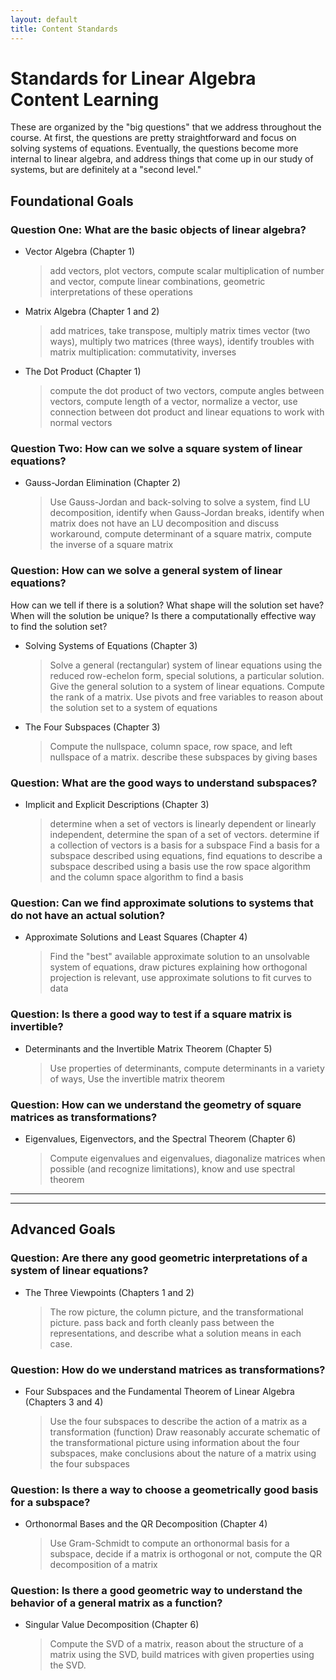 ```yaml
---
layout: default
title: Content Standards
---
```



# Standards for Linear Algebra Content Learning

These are organized by the "big questions" that we address throughout the course.
At first, the questions are pretty straightforward and focus on solving systems
of equations. Eventually, the questions become more internal to linear algebra, and
address things that come up in our study of systems, but are definitely at a "second
level."

## Foundational Goals


### Question One: What are the basic objects of linear algebra?

 * Vector Algebra (Chapter 1)

    > add vectors, plot vectors, compute scalar multiplication of number and vector,
    > compute linear combinations, geometric interpretations of these operations

 * Matrix Algebra (Chapter 1 and 2)

    > add matrices, take transpose, multiply matrix times vector (two ways),
    > multiply two matrices (three ways), identify troubles with matrix multiplication:
    > commutativity, inverses

 * The Dot Product (Chapter 1)

    > compute the dot product of two vectors, compute angles between vectors,
    > compute length of a vector, normalize a vector, use connection between
    > dot product and linear equations to work with normal vectors

### Question Two: How can we solve a square system of linear equations?

 * Gauss-Jordan Elimination (Chapter 2)

    > Use Gauss-Jordan and back-solving to solve a system, find LU decomposition,
    > identify when Gauss-Jordan breaks, identify when matrix does not have
    > an LU decomposition and discuss workaround, compute determinant of a square matrix,
    > compute the inverse of a square matrix


### Question: How can we solve a general system of linear equations?
How can we tell if there is a solution? What shape will the solution set have?
When will the solution be unique? Is there a computationally effective way to
find the solution set?

 * Solving Systems of Equations (Chapter 3)

    > Solve a general (rectangular) system of linear equations using the reduced row-echelon form,
    > special solutions, a particular solution. Give the general solution to a
    > system of linear equations. Compute the rank of a matrix. Use pivots
    > and free variables to reason about the solution set to a system of equations

 * The Four Subspaces (Chapter 3)

    > Compute the nullspace, column space, row space, and left nullspace of a
    > matrix. describe these subspaces by giving bases

### Question: What are the good ways to understand subspaces?

 * Implicit and Explicit Descriptions (Chapter 3)

    > determine when a set of vectors is linearly dependent or linearly independent,
    > determine the span of a set of vectors. determine if a collection of vectors
    > is a basis for a subspace
    > Find a basis for a subspace described using equations,
    > find equations to describe a subspace described using a basis
    > use the row space algorithm and the column space algorithm to find a basis


### Question: Can we find approximate solutions to systems that do not have an actual solution?

 * Approximate Solutions and Least Squares (Chapter 4)

    > Find the "best" available approximate solution to an unsolvable system
    > of equations, draw pictures explaining how orthogonal projection is relevant,
    > use approximate solutions to fit curves to data

### Question: Is there a good way to test if a square matrix is invertible?

 * Determinants and the Invertible Matrix Theorem (Chapter 5)

    > Use properties of determinants, compute determinants in a variety of ways,
    > Use the invertible matrix theorem

### Question: How can we understand the geometry of square matrices as transformations?

 * Eigenvalues, Eigenvectors, and the Spectral Theorem (Chapter 6)

    > Compute eigenvalues and eigenvalues, diagonalize matrices when possible (and
    > recognize limitations), know and use spectral theorem

----

----

## Advanced Goals

### Question: Are there any good geometric interpretations of a system of linear equations?

 * The Three Viewpoints (Chapters 1 and 2)

    > The row picture, the column picture, and the transformational picture. pass back and forth
    > cleanly pass between the representations, and describe what a solution means in each case.

### Question: How do we understand matrices as transformations?

 * Four Subspaces and the Fundamental Theorem of Linear Algebra (Chapters 3 and 4)

    > Use the four subspaces to describe the action of a matrix as a transformation (function)
    > Draw reasonably accurate schematic of the transformational picture using information
    > about the four subspaces, make conclusions about the nature of a matrix using
    > the four subspaces

### Question: Is there a way to choose a geometrically good basis for a subspace?

 * Orthonormal Bases and the QR Decomposition (Chapter 4)

    > Use Gram-Schmidt to compute an orthonormal basis for a subspace, decide if a
    > matrix is orthogonal or not, compute the QR decomposition of a matrix

### Question: Is there a good geometric way to understand the behavior of a general matrix as a function?

 * Singular Value Decomposition (Chapter 6)

    > Compute the SVD of a matrix, reason about the structure of a matrix using
    > the SVD, build matrices with given properties using the SVD.
